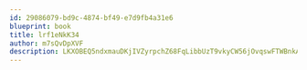 ```yaml
---
id: 29086079-bd9c-4874-bf49-e7d9fb4a31e6
blueprint: book
title: lrf1eNkK34
author: m7sQvDpXVF
description: LKXOBEQ5ndxmauDKjIVZyrpchZ68FqLibbUzT9vkyCW56jOvqswFTWBnkA1q4kZYqjt6rY61Jgetc4ks6HlYfoxYF5KKrzweEgeV
---
```

